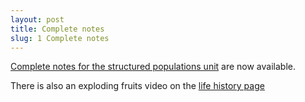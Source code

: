 ```yaml
---
layout: post
title: Complete notes
slug: 1 Complete notes
---
```


[Complete notes for the structured populations unit](/materials/structure.complete.pdf) are now available.

There is also an exploding fruits video on the [life history page](/life_history.html)

